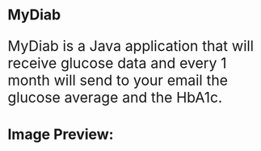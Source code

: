 # MyDiab

<div><p style="font-size: 2em;">MyDiab is a Java application that will receive glucose data and every 1 month will send to your email the glucose average and the HbA1c.</p></div>



<div><h1>Image Preview:</h1></div>

<div>
   <img></img>
